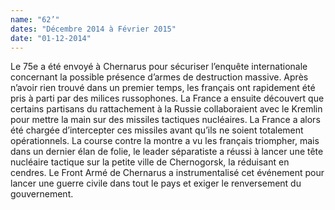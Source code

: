 ```yaml
---
name: "62’"
dates: "Décembre 2014 à Février 2015"
date: "01-12-2014"
---
```

Le 75e a été envoyé à Chernarus pour sécuriser l’enquête internationale concernant la possible présence d’armes de destruction massive. Après n’avoir rien trouvé dans un premier temps, les français ont rapidement été pris à parti par des milices russophones. La France a ensuite découvert que certains partisans du rattachement à la Russie collaboraient avec le Kremlin pour mettre la main sur des missiles tactiques nucléaires. La France a alors été chargée d’intercepter ces missiles avant qu’ils ne soient totalement opérationnels. La course contre la montre a vu les français triompher, mais dans un dernier élan de folie, le leader séparatiste a réussi à lancer une tête nucléaire tactique sur la petite ville de Chernogorsk, la réduisant en cendres. Le Front Armé de Chernarus a instrumentalisé cet événement pour lancer une guerre civile dans tout le pays et exiger le renversement du gouvernement.
